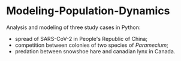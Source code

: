 # Modeling-Population-Dynamics

Analysis and modeling of three study cases in Python:
- spread of SARS-CoV-2 in People's Republic of China;
- competition between colonies of two species of _Paramecium_;
- predation between snowshoe hare and canadian lynx in Canada.
